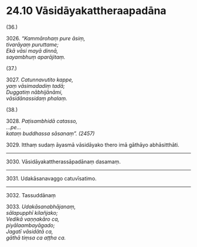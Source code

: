 # 24.10 Vāsidāyakattheraapadāna

(36.)

3026\. _“Kammārohaṃ pure āsiṃ,_  
_tivarāyaṃ puruttame;_  
_Ekā vāsi mayā dinnā,_  
_sayambhuṃ aparājitaṃ._  

(37.)

3027\. _Catunnavutito kappe,_  
_yaṃ vāsimadadiṃ tadā;_  
_Duggatiṃ nābhijānāmi,_  
_vāsidānassidaṃ phalaṃ._  

(38.)

3028\. _Paṭisambhidā catasso,_  
_…pe…_  
_kataṃ buddhassa sāsanaṃ”. (2457)_  

3029\. Itthaṃ sudaṃ āyasmā vāsidāyako thero imā gāthāyo abhāsitthāti.

---

3030\. Vāsidāyakattherassāpadānaṃ dasamaṃ.

---

3031\. Udakāsanavaggo catuvīsatimo.

---

3032\. Tassuddānaṃ

3033\. _Udakāsanabhājanaṃ,_  
_sālapupphī kilañjako;_  
_Vedikā vaṇṇakāro ca,_  
_piyālaambayāgado;_  
_Jagatī vāsidātā ca,_  
_gāthā tiṃsa ca aṭṭha ca._
